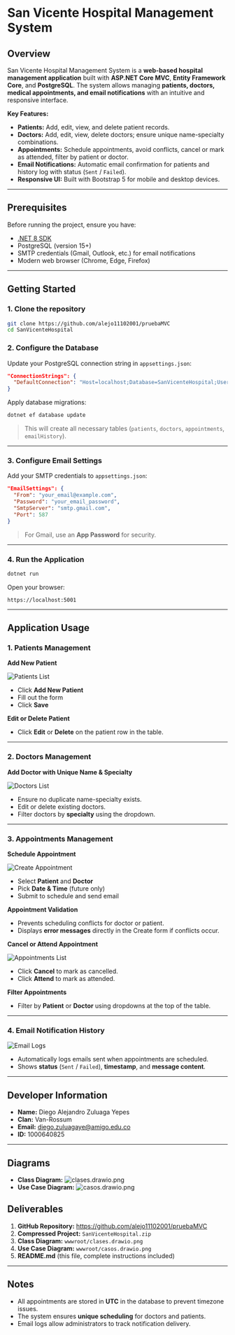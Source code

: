 # San Vicente Hospital Management System

## Overview

San Vicente Hospital Management System is a **web-based hospital management application** built with **ASP.NET Core MVC**, **Entity Framework Core**, and **PostgreSQL**. The system allows managing **patients, doctors, medical appointments, and email notifications** with an intuitive and responsive interface.

**Key Features:**

* **Patients:** Add, edit, view, and delete patient records.
* **Doctors:** Add, edit, view, delete doctors; ensure unique name-specialty combinations.
* **Appointments:** Schedule appointments, avoid conflicts, cancel or mark as attended, filter by patient or doctor.
* **Email Notifications:** Automatic email confirmation for patients and history log with status (`Sent` / `Failed`).
* **Responsive UI:** Built with Bootstrap 5 for mobile and desktop devices.

---

## Prerequisites

Before running the project, ensure you have:

* [.NET 8 SDK](https://dotnet.microsoft.com/download/dotnet/8.0)
* PostgreSQL (version 15+)
* SMTP credentials (Gmail, Outlook, etc.) for email notifications
* Modern web browser (Chrome, Edge, Firefox)

---

## Getting Started

### 1. Clone the repository

```bash
git clone https://github.com/alejo11102001/pruebaMVC
cd SanVicenteHospital
```

### 2. Configure the Database

Update your PostgreSQL connection string in `appsettings.json`:

```json
"ConnectionStrings": {
  "DefaultConnection": "Host=localhost;Database=SanVicenteHospital;Username=postgres;Password=yourpassword"
}
```

Apply database migrations:

```bash
dotnet ef database update
```

> This will create all necessary tables (`patients`, `doctors`, `appointments`, `emailHistory`).

---

### 3. Configure Email Settings

Add your SMTP credentials to `appsettings.json`:

```json
"EmailSettings": {
  "From": "your_email@example.com",
  "Password": "your_email_password",
  "SmtpServer": "smtp.gmail.com",
  "Port": 587
}
```

> For Gmail, use an **App Password** for security.

---

### 4. Run the Application

```bash
dotnet run
```

Open your browser:

```
https://localhost:5001
```

---

## Application Usage

### 1. Patients Management

**Add New Patient**

![Patients List](wwwroot/patient.png)

* Click **Add New Patient**
* Fill out the form
* Click **Save**

**Edit or Delete Patient**

* Click **Edit** or **Delete** on the patient row in the table.

---

### 2. Doctors Management

**Add Doctor with Unique Name & Specialty**

![Doctors List](wwwroot/Dcotor.png)

* Ensure no duplicate name-specialty exists.
* Edit or delete existing doctors.
* Filter doctors by **specialty** using the dropdown.

---

### 3. Appointments Management

**Schedule Appointment**

![Create Appointment](wwwroot/appointment.png)

* Select **Patient** and **Doctor**
* Pick **Date & Time** (future only)
* Submit to schedule and send email

**Appointment Validation**

* Prevents scheduling conflicts for doctor or patient.
* Displays **error messages** directly in the Create form if conflicts occur.

**Cancel or Attend Appointment**

![Appointments List](wwwroot/create.png)

* Click **Cancel** to mark as cancelled.
* Click **Attend** to mark as attended.

**Filter Appointments**

* Filter by **Patient** or **Doctor** using dropdowns at the top of the table.

---

### 4. Email Notification History

![Email Logs](wwwroot/email.png)

* Automatically logs emails sent when appointments are scheduled.
* Shows **status** (`Sent` / `Failed`), **timestamp**, and **message content**.

---

## Developer Information

* **Name:** Diego Alejandro Zuluaga Yepes
* **Clan:** Van-Rossum
* **Email:** [diego.zuluagaye@amigo.edu.co](mailto:diego.zuluagaye@amigo.edu.co)
* **ID:** 1000640825

---

## Diagrams

* **Class Diagram:** ![clases.drawio.png](wwwroot/clases.drawio.png)
* **Use Case Diagram:** ![casos.drawio.png](wwwroot/casos.drawio.png)

## Deliverables

1. **GitHub Repository:** https://github.com/alejo11102001/pruebaMVC
2. **Compressed Project:** `SanVicenteHospital.zip`
3. **Class Diagram:** `wwwroot/clases.drawio.png`
4. **Use Case Diagram:** `wwwroot/casos.drawio.png`
5. **README.md** (this file, complete instructions included)

---

## Notes

* All appointments are stored in **UTC** in the database to prevent timezone issues.
* The system ensures **unique scheduling** for doctors and patients.
* Email logs allow administrators to track notification delivery.
